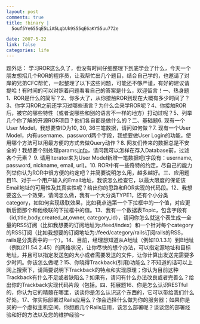 ```yaml
--- 
layout: post
comments: true
title: !binary |
  5ouf5Ye655qE5LiA5LqbUk9S55qE6aKY55uu772e

date: 2007-5-22
link: false
categories: life
---
```

题外话：	学习ROR这么久了，也没有时间仔细整理下到底学会了什么，今天一个朋友想招几个ROR的程序员，让我帮忙出几个题目，结合自己学的，也邀请了对岸的兄弟CFC帮忙，一起整理了以下这些问题，可能还不够严谨，有好的建议请提哈！有时间的可以对照着问题看看自己的答案是什么，欢迎留言！一、热身题1、ROR是什么的简写？2、你多大了，从你接触ROR到现在大概有多少时间了？3、你学习ROR之前还学习过哪些语言？为什么会来学ROR呢？4、你接触ROR后，被它的哪些特性（或者说哪些和别的语言不一样的地方）打动过呢？5、列举几个你了解的开源ROR项目？他们各自都是做什么的？二、基础题6. 现有一个User Model，我想要查ID为10, 30, 36三笔数据，请问如何做？7. 现有一个User Model，内有username、password两个字段，我想要做User Login的功能，使用哪个方法可以用最方便的方式去做Query动作？8. 网友们传来的数据总是不安全的！我想要个别处理params[:info](params[:info]内有nickname、email、body三个子参数)，请问我可以怎样在存入Database前，过滤各个元素？ 9. 请用Iterator来为User Model新增一笔数据吧(字段有：username, password, nickname, email, url)。10. ROR中有一些奇特的约定，尽自己的能力列举你认为ROR中很方便的约定吧？并简要说明怎么用，越多越好。三、应用题目11、对于一个用户输入的Email地址，我该怎么检查它，以最大限度的保证该Email地址的可用性及其真实性呢？给出你的思路和ROR实现的代码段。12、我想要这么一个效果，请问怎么做，我有一个大分类TYPE1，还有个小分类category，如如何实现级联效果，比如我点选第一个下拉框中的一个值，对应更新后面那个和他级联的下拉框中的值。13、我有一个数据表Topic，包含字段有（id,title,body,created_at,owner, category_id），请问你怎么就这个表生成一全量的RSS订阅（比如我想要的订阅地址为:/feed/index）和一个针对每个category的RSS订阅（比如我想要的订阅地址为:/feed/category/rails订阅rails的RSS，rails是分类表中的一个）。14、目前，经理想知道从A地址（例如10.1.3.1）到B地址（例如211.54.2.45）的网络状况，让你尽快的想个办法，可以指定源地址和目标地址，并且可以指定发送包的大小或者需要发送的文件，让你计算出发送完需要多少时间。你该怎么做呢？15、你晓得Trackback(引用)功能么？不知道的话可以上网上搜索下，请简要说明下Trackback的特点和实现原理；你认为目前这种Trackback有什么不足或者缺陷么？如果有，请问有什么办法改良或者完善么？给出你的Trackback实现代码片段（包括。四、拓展题16、你是怎么认识RESTful 的，你认为它的精髓在哪里，谈谈你是怎么认识这个东西的，它可以带给我们什么好处。17、你实际部署过Rails应用么？你会选择什么做为你的服务器；如果你是买的一个虚拟主机空间，你想跑几个Rails应用，该怎么部署呢？谈谈您的部署经验和好的方法以及您的维护经验～
